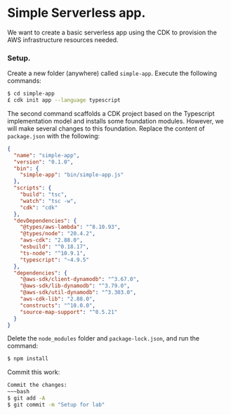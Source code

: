 # Simple Serverless app.

We want to create a basic serverless app using the CDK to provision the AWS infrastructure resources needed.

### Setup.

Create a new folder (anywhere) called `simple-app`. Execute the following commands:
~~~bash
$ cd simple-app
£ cdk init app --language typescript
~~~
The second command scaffolds a CDK project based on the Typescript implementation model and installs some foundation modules. However, we will make several changes to this foundation. Replace the content of `package.json` with the following:
~~~json
{
  "name": "simple-app",
  "version": "0.1.0",
  "bin": {
    "simple-app": "bin/simple-app.js"
  },
  "scripts": {
    "build": "tsc",
    "watch": "tsc -w",
    "cdk": "cdk"
  },
  "devDependencies": {
    "@types/aws-lambda": "^8.10.93",
    "@types/node": "20.4.2",
    "aws-cdk": "2.88.0",
    "esbuild": "^0.18.17",
    "ts-node": "^10.9.1",
    "typescript": "~4.9.5"
  },
  "dependencies": {
    "@aws-sdk/client-dynamodb": "^3.67.0",
    "@aws-sdk/lib-dynamodb": "^3.79.0",
    "@aws-sdk/util-dynamodb": "^3.303.0",
    "aws-cdk-lib": "2.88.0",
    "constructs": "^10.0.0",
    "source-map-support": "^0.5.21"
  }
}
~~~
Delete the `node_modules` folder and `package-lock.json`, and run the command:
~~~bash
$ npm install
~~~ 
Commit this work:
~~~bash
Commit the changes:
~~~bash
$ git add -A
$ git commit -m "Setup for lab"
~~~
